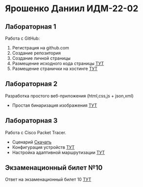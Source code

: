 # Ярошенко Даниил ИДМ-22-02
## Лабораторная 1
Работа с GitHub:
1. Регистрация на github.com
2. Создание репозитория
3. Создание личной страницы
4. Размещение исходного кода страницы [ТУТ](https://github.com/Ketratar/ITLabs)
5. Размещение странички на хостинге [ТУТ](https://ketratar.github.io/ITLabs/)

## Лабораторная 2
Разработка простого веб-приложения (html,css,js + json,xml)
+ Простая бинаризация изображения [ТУТ](https://ketratar.github.io/ITLabs/pages/lab2.html)
## Лабораторная 3
Работа с Cisco Packet Tracer.
* Сценарий [Скачать](https://github.com/Ketratar/ITLabs/raw/main/CPT/project.pka)
* Конфигурация устройств [ТУТ](https://github.com/Ketratar/ITLabs/blob/main/CPT/%D0%9A%D0%BE%D0%BD%D1%84%D0%B8%D0%B3%D1%83%D1%80%D0%B0%D1%86%D0%B8%D1%8F%20%D1%83%D1%81%D1%82%D1%80%D0%BE%D0%B9%D1%81%D1%82%D0%B2.pdf)
* Настройка адаптивной маршрутизации [ТУТ](https://github.com/Ketratar/ITLabs/blob/main/CPT/%D0%9D%D0%B0%D1%81%D1%82%D1%80%D0%BE%D0%B9%D0%BA%D0%B0%20%D0%BF%D1%80%D0%BE%D1%82%D0%BE%D0%BA%D0%BE%D0%BB%D0%BE%D0%B2%20RIP%20%D0%B8%20OSPF.txt)
## Экзаменационный билет №10
Ответ на экзаменационный билет 10 [ТУТ](https://github.com/stankin/inet-2022/wiki/exam10-3#%D0%B1%D0%B8%D0%BB%D0%B5%D1%82-10)

